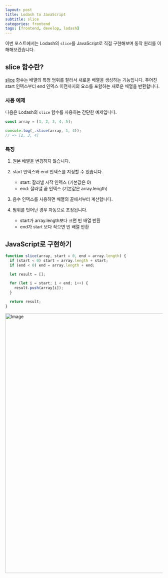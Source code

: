 ```yaml
---
layout: post
title: Lodash to JavaScript
subtitle: slice
categories: frontend
tags: [frontend, develop, lodash]
---
```


이번 포스트에서는 Lodash의 `slice`를 JavaScript로 직접 구현해보며 동작 원리를 이해해보겠습니다.

## slice 함수란?

[slice](https://lodash.com/docs/4.17.15#slice) 함수는 배열의 특정 범위를 잘라서 새로운 배열을 생성하는 기능입니다. 주어진 start 인덱스부터 end 인덱스 이전까지의 요소를 포함하는 새로운 배열을 반환합니다.

### 사용 예제

다음은 Lodash의 `slice` 함수를 사용하는 간단한 예제입니다.

```javascript
const array = [1, 2, 3, 4, 5];

console.log(_.slice(array, 1, 4));
// => [2, 3, 4]
```

### 특징

1. 원본 배열을 변경하지 않습니다.

2. start 인덱스와 end 인덱스를 지정할 수 있습니다.

   - start: 잘라낼 시작 인덱스 (기본값은 0)
   - end: 잘라낼 끝 인덱스 (기본값은 array.length)

3. 음수 인덱스를 사용하면 배열의 끝에서부터 계산합니다.

4. 범위를 벗어난 경우 자동으로 조정됩니다.
   - start가 array.length보다 크면 빈 배열 반환
   - end가 start 보다 작으면 빈 배열 반환

## JavaScript로 구현하기

```javascript
function slice(array, start = 0, end = array.length) {
  if (start < 0) start = array.length + start;
  if (end < 0) end = array.length + end;

  let result = [];

  for (let i = start; i < end; i++) {
    result.push(array[i]);
  }

  return result;
}
```

<img width="830" alt="Image" src="https://github.com/user-attachments/assets/31db591f-5138-40f9-b145-a3e88f5c94fa" />

